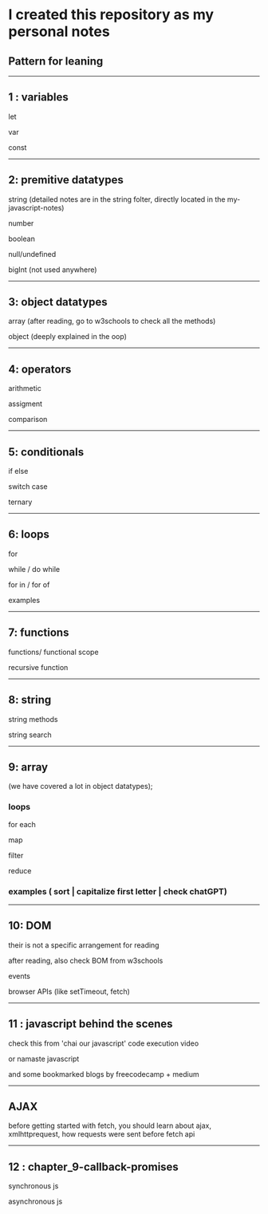 # I created this repository as my personal notes

## Pattern for leaning

---

## 1 : variables

let 

var

const

---

## 2: premitive datatypes


string (detailed notes are in the string folter, directly located in the my-javascript-notes)

number

boolean

null/undefined 

bigInt (not used anywhere)

---

## 3: object datatypes

array  (after reading, go to w3schools to check all the methods)

object  (deeply explained in the oop)


---


## 4: operators

arithmetic

assigment

comparison

---


## 5: conditionals

if else

switch case

ternary

---




## 6: loops

for

while / do while

for in / for of

examples

---


## 7: functions

functions/ functional scope

recursive function

---

## 8: string

string methods

string search



---

## 9: array

(we have covered a lot in object datatypes);

### loops 

for each

map

filter

reduce

### examples ( sort | capitalize first letter | check chatGPT)


---

## 10: DOM

their is not a specific arrangement for reading

after reading, also check BOM from w3schools

events


browser APIs (like setTimeout, fetch)



---


## 11 : javascript behind the scenes

check this from 'chai our javascript' code execution video

or namaste javascript

and some bookmarked blogs by freecodecamp + medium




---


## AJAX 


before getting started with fetch, you should learn about ajax, xmlhttprequest, how requests were sent before fetch api





---


## 12 : chapter_9-callback-promises

synchronous js

asynchronous js



